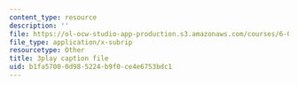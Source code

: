 ```yaml
---
content_type: resource
description: ''
file: https://ol-ocw-studio-app-production.s3.amazonaws.com/courses/6-0001-introduction-to-computer-science-and-programming-in-python-fall-2016/b1fa57000d985224b9f0ce4e6753bdc1_8s0d87sjy1A.vtt
file_type: application/x-subrip
resourcetype: Other
title: 3play caption file
uid: b1fa5700-0d98-5224-b9f0-ce4e6753bdc1
---
```

